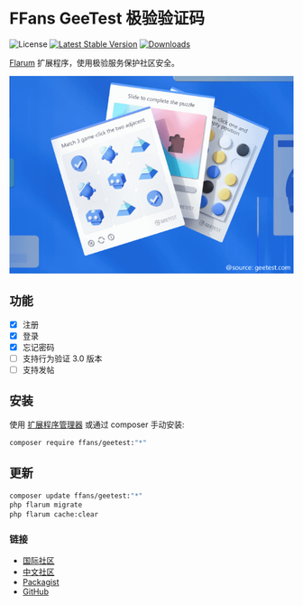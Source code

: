 # FFans GeeTest 极验验证码

![License](https://img.shields.io/badge/license-MIT-blue.svg) [![Latest Stable Version](https://img.shields.io/packagist/v/ffans/geetest.svg)](https://packagist.org/packages/ffans/geetest) [![Downloads](https://img.shields.io/packagist/dt/ffans/geetest.svg)](https://packagist.org/packages/ffans/geetest)

[Flarum](http://flarum.org) 扩展程序，使用极验服务保护社区安全。

![img.png](img.png)

## 功能

- [x] 注册
- [x] 登录
- [x] 忘记密码
- [ ] 支持行为验证 3.0 版本
- [ ] 支持发帖

## 安装

使用 [扩展程序管理器](https://discuss.flarum.org/d/33955) 或通过 composer 手动安装:

```sh
composer require ffans/geetest:"*"
```

## 更新

```sh
composer update ffans/geetest:"*"
php flarum migrate
php flarum cache:clear
```

### 链接

- [国际社区](https://discuss.flarum.org/d/34860)
- [中文社区](https://discuss.flarum.org.cn/d/15787)
- [Packagist](https://packagist.org/packages/ffans/geetest)
- [GitHub](https://github.com/FFans/geetest)
